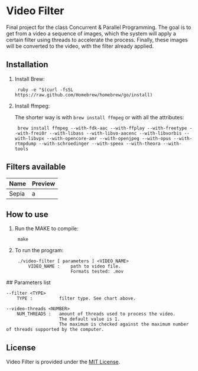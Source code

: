 # Video Filter
Final project for the class Concurrent & Parallel Programming. The goal is to get
from a video a sequence of images, which the system will apply a certain filter
using threads to accelerate the process. Finally, these images will be converted
to the video, with the filter already applied.

## Installation
1. Install Brew:

        ruby -e "$(curl -fsSL https://raw.github.com/Homebrew/homebrew/go/install)

2. Install ffmpeg:

    The shorter way is with `brew install ffmpeg` or with all the attributes:

        brew install ffmpeg --with-fdk-aac --with-ffplay --with-freetype --with-frei0r --with-libass --with-libvo-aacenc --with-libvorbis --with-libvpx --with-opencore-amr --with-openjpeg --with-opus --with-rtmpdump --with-schroedinger --with-speex --with-theora --with-tools

## Filters available
| Name  | Preview |
| ----- | ------- |
| Sepia | a       |

## How to use

1. Run the MAKE to compile:

        make

2. To run the program:

        ./video-filter [ parameters ] <VIDEO_NAME>
            VIDEO_NAME :    path to video file.
                            Formats tested: .mov

## Parameters list

    --filter <TYPE>
        TYPE :          filter type. See chart above.

    --video-threads <NUMBER>
        NUM_THREADS :   amount of threads used to process the video.
                        The default value is 1.
                        The maximum is checked against the maximum number of threads supported by the computer.

## License
Video Filter is provided under the [MIT License](LICENSE.md).